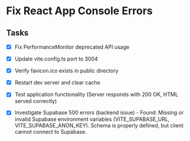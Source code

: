 # Fix React App Console Errors

## Tasks
- [x] Fix PerformanceMonitor deprecated API usage
- [x] Update vite.config.ts port to 3004
- [x] Verify favicon.ico exists in public directory
- [x] Restart dev server and clear cache
- [x] Test application functionality (Server responds with 200 OK, HTML served correctly)

- [x] Investigate Supabase 500 errors (backend issue) - Found: Missing or invalid Supabase environment variables (VITE_SUPABASE_URL, VITE_SUPABASE_ANON_KEY). Schema is properly defined, but client cannot connect to Supabase.
